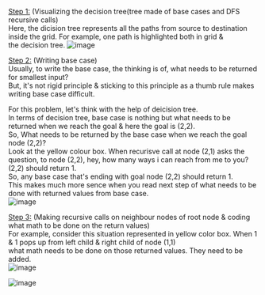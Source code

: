 <ins>Step 1:</ins> (Visualizing the decision tree(tree made of base cases and DFS recursive calls)</br>
Here, the dicision tree represents all the paths from source to destination inside the grid. For example, one path is highlighted both in grid & </br>
the decision tree.
![image](https://github.com/user-attachments/assets/e98552a0-5c5e-423f-9b85-5907fdc52c87)

<ins>Step 2:</ins> (Writing base case)</br>
Usually, to write the base case, the thinking is of, what needs to be returned for smallest input?</br>
But, it's not rigid principle & sticking to this principle as a thumb rule makes writing base case difficult.</br>

For this problem, let's think with the help of deicision tree.</br>
In terms of decision tree, base case is nothing but what needs to be returned when we reach the goal & here the goal is (2,2).</br>
So, What needs to be returned by the base case when we reach the goal node (2,2)?</br>
Look at the yellow colour box. When recurisve call at node (2,1) asks the question, to node (2,2), hey, how many ways i can reach from me to you?
(2,2) should return 1.</br>
So, any base case that's ending with goal node (2,2) should return 1.</br>
This makes much more sence when you read next step of what needs to be done with returned values from base case.</br>
![image](https://github.com/user-attachments/assets/13711011-23d3-4242-a4a5-d144619856cc)

<ins>Step 3:</ins> (Making recursive calls on neighbour nodes of root node & coding what math to be done on the return values)</br>
For example, consider this situation represented in yellow color box. When 1 & 1 pops up from left child & right child of node (1,1)</br>
what math needs to be done on those returned values. They need to be added.</br>
![image](https://github.com/user-attachments/assets/43c5900a-92a5-4765-b92b-9354a250af70)

![image](https://github.com/user-attachments/assets/91007f92-843a-4da1-bfcd-6692eb37d631)






